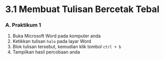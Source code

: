 # 3.1 Membuat Tulisan Bercetak Tebal

### A. Praktikum 1

1. Buka Microsoft Word pada komputer anda
2. Ketikkan tulisan `halo` pada layar Word
3. Blok tulisan tersebut, kemudian klik tombol `ctrl + b`
4. Tampilkan hasil percobaan anda